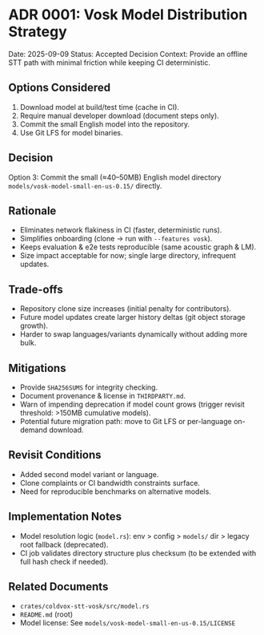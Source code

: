 # ADR 0001: Vosk Model Distribution Strategy

Date: 2025-09-09
Status: Accepted
Decision Context: Provide an offline STT path with minimal friction while keeping CI deterministic.

## Options Considered
1. Download model at build/test time (cache in CI).
2. Require manual developer download (document steps only).
3. Commit the small English model into the repository.
4. Use Git LFS for model binaries.

## Decision
Option 3: Commit the small (≈40–50MB) English model directory `models/vosk-model-small-en-us-0.15/` directly.

## Rationale
- Eliminates network flakiness in CI (faster, deterministic runs).
- Simplifies onboarding (clone → run with `--features vosk`).
- Keeps evaluation & e2e tests reproducible (same acoustic graph & LM).
- Size impact acceptable for now; single large directory, infrequent updates.

## Trade-offs
- Repository clone size increases (initial penalty for contributors).
- Future model updates create larger history deltas (git object storage growth).
- Harder to swap languages/variants dynamically without adding more bulk.

## Mitigations
- Provide `SHA256SUMS` for integrity checking.
- Document provenance & license in `THIRDPARTY.md`.
- Warn of impending deprecation if model count grows (trigger revisit threshold: >150MB cumulative models).
- Potential future migration path: move to Git LFS or per-language on-demand download.

## Revisit Conditions
- Added second model variant or language.
- Clone complaints or CI bandwidth constraints surface.
- Need for reproducible benchmarks on alternative models.

## Implementation Notes
- Model resolution logic (`model.rs`): env > config > `models/` dir > legacy root fallback (deprecated).
- CI job validates directory structure plus checksum (to be extended with full hash check if needed).

## Related Documents
- `crates/coldvox-stt-vosk/src/model.rs`
- `README.md` (root)
- Model license: See `models/vosk-model-small-en-us-0.15/LICENSE`

